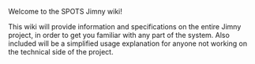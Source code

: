 Welcome to the SPOTS Jimny wiki!

This wiki will provide information and specifications on the entire Jimny project, in order to get you familiar with any part of the system. Also included will be a simplified usage explanation for anyone not working on the technical side of the project.